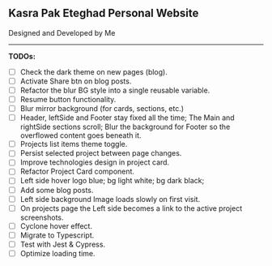 ## Kasra Pak Eteghad Personal Website

Designed and Developed by Me

---

**TODOs:**

- [ ] Check the dark theme on new pages (blog).
- [ ] Activate Share btn on blog posts.
- [ ] Refactor the blur BG style into a single reusable variable.
- [ ] Resume button functionality.
- [ ] Blur mirror background (for cards, sections, etc.)
- [ ] Header, leftSide and Footer stay fixed all the time; The Main and rightSide sections scroll; Blur the background for Footer so the overflowed content goes beneath it.
- [ ] Projects list items theme toggle.
- [ ] Persist selected project between page changes.
- [ ] Improve technologies design in project card.
- [ ] Refactor Project Card component.
- [ ] Left side hover logo blue; bg light white; bg dark black;
- [ ] Add some blog posts.
- [ ] Left side background Image loads slowly on first visit.
- [ ] On projects page the Left side becomes a link to the active project screenshots.
- [ ] Cyclone hover effect.
- [ ] Migrate to Typescript.
- [ ] Test with Jest & Cypress.
- [ ] Optimize loading time.
